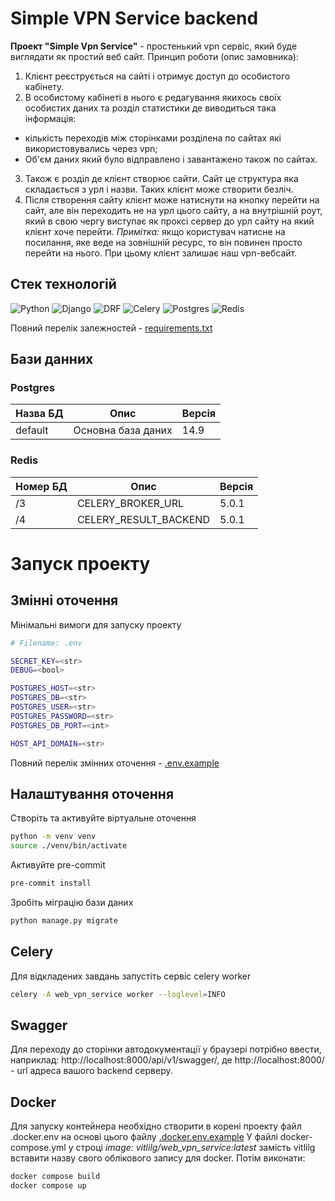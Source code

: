 # Simple VPN Service backend
**Проект "Simple Vpn Service"** - простенький vpn сервіс, який буде виглядати як простий веб сайт.
Принцип роботи (опис замовника):
1. Клієнт реєструється на сайті і отримує доступ до особистого кабінету.
2. В особистому кабінеті в нього є редагування якихось своїх особистих даних та розділ статистики де виводиться така інформація:
* кількість переходів між сторінками розділена по сайтах які використовувались через vpn;
*	Об'єм даних який було відправлено і завантажено також по сайтах.
3. Також є розділ де клієнт створює сайти. Сайт це структура яка складається з урл і назви. Таких клієнт може створити безліч.
4. Після створення сайту клієнт може натиснути на кнопку перейти на сайт, але він переходить не на урл цього сайту, а на внутрішній роут, який в свою чергу виступає як проксі сервер до урл сайту на який клієнт хоче перейти.
*Примітка:* якщо користувач натисне на посилання, яке веде на зовнішній ресурс, то він повинен просто перейти на нього. При цьому клієнт залишає наш vpn-вебсайт.

## Стек технологій
![Python](https://img.shields.io/badge/Python-3.10-blue)
![Django](https://img.shields.io/badge/Django-5.0.1-28a745)
![DRF](https://img.shields.io/badge/DRF-3.14.0-dc3545)
![Celery](https://img.shields.io/badge/Celery-5.3.6-green)
![Postgres](https://img.shields.io/badge/Postgres-14.9-blue)
![Redis](https://img.shields.io/badge/Redis-5.0.1-dc3545)

Повний перелік залежностей - [requirements.txt](./requirements.txt)

## Бази данних
### Postgres
| Назва БД |        Опис        | Версія |
|----------|--------------------|--------|
| default  | Основна база даних | 14.9   |

### Redis
| Номер БД |          Опис         | Версія |
|----------|-----------------------|--------|
|    /3    |   CELERY_BROKER_URL   | 5.0.1  |
|    /4    | CELERY_RESULT_BACKEND | 5.0.1 |

# Запуск проекту
## Змінні оточення
Мінімальні вимоги для запуску проекту
```bash
# Filename: .env

SECRET_KEY=<str>
DEBUG=<bool>

POSTGRES_HOST=<str>
POSTGRES_DB=<str>
POSTGRES_USER=<str>
POSTGRES_PASSWORD=<str>
POSTGRES_DB_PORT=<int>

HOST_API_DOMAIN=<str>
```

Повний перелік змінних оточення - [.env.example](./.env.example)

## Налаштування оточення
Створіть та активуйте віртуальне оточення
```bash
python -m venv venv
source ./venv/bin/activate
```

Активуйте pre-commit
```bash
pre-commit install
```

Зробіть міграцію бази даних
```bash
python manage.py migrate
```

## Celery
Для відкладених завдань запустіть сервіс celery worker
```bash
celery -A web_vpn_service worker --loglevel=INFO
```

## Swagger
Для переходу до сторінки автодокументації у браузері потрібно ввести, наприклад:
http://localhost:8000/api/v1/swagger/,
де http://localhost:8000/ - url адреса вашого backend серверу.

## Docker
Для запуску контейнера необхідно створити в корені проекту файл .docker.env на основі цього файлу [.docker.env.example](./.docker.env.example)
У файлі docker-compose.yml у строці *image: vitlilg/web_vpn_service:latest* замість vitlilg вставити назву свого облікового запису для docker.
Потім виконати:
```bash
docker compose build
docker compose up
```
